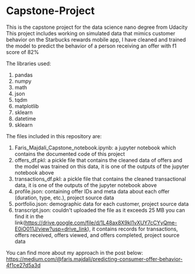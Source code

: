 # Capstone-Project
This is the capstone project for the data science nano degree from Udacity
This project includes working on simulated data that mimics customer behavior on the Starbucks rewards mobile app, 
I have cleaned and trained the model to predict the behavior of a person receiving an offer with f1 score of 82%

The libraries used:
1. pandas
2. numpy
3. math
4. json
5. tqdm
6. matplotlib
6. sklearn
7. datetime
8. sklearn

The files included in this repository are:
1. Faris_Majdali_Capstone_notebook.ipynb: a jupyter notebook which contains the documented code of this project
2. offers_df.pkl: a pickle file that contains the cleaned data of offers and the model was trained on this data, it is one of the outputs of the jupyter notebook above
3. transactions_df.pkl: a pickle file that contains the cleaned transactional data, it is one of the outputs of the jupyter notebook above
4. profile.json: containing offer IDs and meta data about each offer (duration, type, etc.), project source data
5. portfolio.json: demographic data for each customer, project source data
6. transcript.json: couldn't uploaded the file as it exceeds 25 MB you can find it in the link(https://drive.google.com/file/d/1L48ax8X9kI1vXUY7cCYyQme-E0iO011J/view?usp=drive_link), it contains records for transactions, offers received, offers viewed, and offers completed, project source data

You can find more about my approach in the post below:
https://medium.com/@faris.majdali/predicting-consumer-offer-behavior-4f1ce27d5a3d
